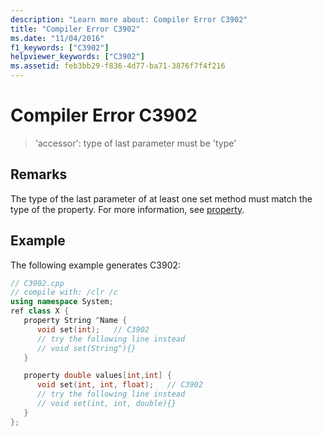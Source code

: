 ```yaml
---
description: "Learn more about: Compiler Error C3902"
title: "Compiler Error C3902"
ms.date: "11/04/2016"
f1_keywords: ["C3902"]
helpviewer_keywords: ["C3902"]
ms.assetid: feb3bb29-f836-4d77-ba71-3876f7f4f216
---
```

# Compiler Error C3902

> 'accessor': type of last parameter must be 'type'

## Remarks

The type of the last parameter of at least one set method must match the type of the property. For more information, see [property](../../extensions/property-cpp-component-extensions.md).

## Example

The following example generates C3902:

```cpp
// C3902.cpp
// compile with: /clr /c
using namespace System;
ref class X {
   property String ^Name {
      void set(int);   // C3902
      // try the following line instead
      // void set(String^){}
   }

   property double values[int,int] {
      void set(int, int, float);   // C3902
      // try the following line instead
      // void set(int, int, double){}
   }
};
```
